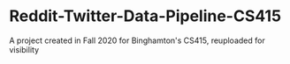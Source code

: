 # Reddit-Twitter-Data-Pipeline-CS415
A project created in Fall 2020 for Binghamton's CS415, reuploaded for visibility
